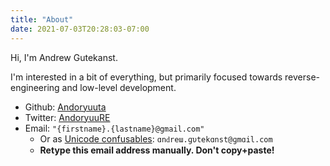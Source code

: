 ```yaml
---
title: "About"
date: 2021-07-03T20:28:03-07:00
---
```


Hi, I'm Andrew Gutekanst.

I'm interested in a bit of everything, but primarily focused towards reverse-engineering and low-level development.

* Github: <a href="https://github.com/Andoryuuta">Andoryuuta</a>
* Twitter: <a href="https://twitter.com/AndoryuuRE">AndoryuuRE</a>
* Email: `"{firstname}.{lastname}@gmail.com"`
    * Or as [Unicode confusables](https://util.unicode.org/UnicodeJsps/confusables.jsp): `ɑոԁrеɯ.ɡυtekɑոѕt@ɡmɑil.com`
    * **Retype this email address manually. Don't copy+paste!**